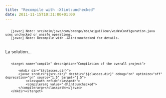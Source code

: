 ```yaml
---
title: "Recompile with -Xlint:unchecked"
date: 2011-11-15T10:31:00+01:00
---
```

<pre><code><small>
   [javac] Note: src/main/java/com/orange/mbs/aiguilleur/ws/WsConfiguration.java 
uses unchecked or unsafe operations.
   [javac] Note: Recompile with -Xlint:unchecked for details.
</small></code>
</pre>

La solution...

<pre><code><small>
   &lt;target name="compile" description="Compilation of the overall project"&gt;

       &lt;mkdir dir="${classes.dir}"&gt;
       &lt;javac srcdir="${src.dir}" destdir="${classes.dir}" debug="on" optimize="off" 
deprecation="on" source="1.5" target="1.5"&gt;
           &lt;classpath refid="classpath"&gt;
           &lt;compilerarg value="-Xlint:unchecked"&gt;
       &lt;/compilerarg>&lt;/classpath&gt;&lt;/javac&gt;
   &lt;/mkdir&gt;&lt;/target&gt;
</small>
</code>
</pre>

